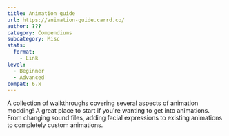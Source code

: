 ```yaml
---
title: Animation guide
url: https://animation-guide.carrd.co/
author: ???
category: Compendiums
subcategory: Misc
stats:
  format:
    - Link
level:
  - Beginner
  - Advanced
compat: 6.x
---
```

A collection of walkthroughs covering several aspects of animation modding! A great place to start if you're wanting to get into animations. From changing sound files, adding facial expressions to existing animations to completely custom animations.